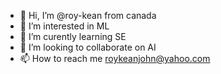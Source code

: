 - 👋 Hi, I’m @roy-kean from canada
- 👀 I’m interested in ML
- 🌱 I’m curently learning SE
- 💞️ I’m looking to collaborate on AI
- 📫 How to reach me roykeanjohn@yahoo.com

<!---
roy-kean/roy-kean is a ✨ special ✨ repository because its `README.md` (this file) appears on your GitHub profile.
You can click the Preview link to take a look at your changes.
--->
